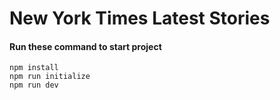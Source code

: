 # New York Times Latest Stories

#### Run these command to start project

```
npm install
npm run initialize
npm run dev
```


